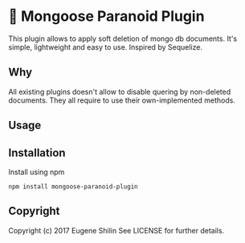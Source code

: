 # :rocket: Mongoose Paranoid Plugin

This plugin allows to apply soft deletion of mongo db documents. It's simple, lightweight and easy to use. Inspired by Sequelize.

## Why

All existing plugins doesn't allow to disable quering by non-deleted documents. They all require to use their own-implemented methods.

## Usage

## Installation

Install using npm

```
npm install mongoose-paranoid-plugin
```



## Copyright

Copyright (c) 2017 Eugene Shilin See LICENSE for further details.
